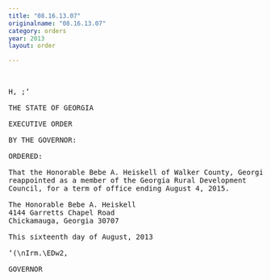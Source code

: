 ```yaml
---
title: "08.16.13.07"
originalname: "08.16.13.07"
category: orders
year: 2013
layout: order

---
```

<pre>
 

H, ;‘

THE STATE OF GEORGIA

EXECUTIVE ORDER

BY THE GOVERNOR:

ORDERED:

That the Honorable Bebe A. Heiskell of Walker County, Georgia, is
reappointed as a member of the Georgia Rural Development
Council, for a term of office ending August 4, 2015.

The Honorable Bebe A. Heiskell
4144 Garretts Chapel Road
Chickamauga, Georgia 30707

This sixteenth day of August, 2013

‘(\nIrm.\EDw2,

GOVERNOR

</pre>

